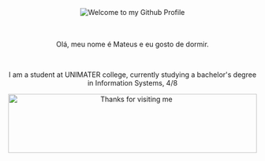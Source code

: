 <div align="center">
  <img src="https://github.com/BrunnerLivio/brunnerlivio/blob/master/images/welcome.png?raw=true" style="max-width: 100%;" alt="Welcome to my Github Profile" />
  <br />
  <br />
  <br />
  <p>Olá, meu nome é Mateus e eu gosto de dormir.</p>
  <br />
  <p> I am a student at UNIMATER college, currently studying a bachelor's degree in Information Systems, 4/8 </p>

</div>
<p>

</td>

</tr>
</table>

<div align="center">

<img height="120" alt="Thanks for visiting me" width="100%" src="https://raw.githubusercontent.com/BrunnerLivio/brunnerlivio/master/images/marquee.svg" />
<br />

</div>
